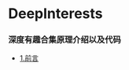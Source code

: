 # DeepInterests
### 深度有趣合集原理介绍以及代码
* [1.前言](https://github.com/Spr1nt0a0/DeepInterests/tree/master/1.%E5%89%8D%E8%A8%80)
